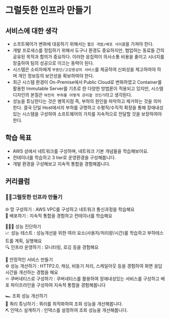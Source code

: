 # 그럴듯한 인프라 만들기

## 서비스에 대한 생각

- 소프트웨어가 변화에 대응하기 위해서는 `짧은 개발/배포 사이클`을 가져야 한다.
- 개발 프로세스를 정립하기 위해서 도구나 환경도 중요하지만, 협업하는 동료들 간의 공유된 목적과 합의가 중요하다. 이러한 응집력이 의사소통 비용을 줄이고 시너지를 창출하여 팀의 성공으로 이끄는 동력이 된다.
- 시스템은 소비자에게 `무중단/고강용성의 서비스`를 제공하여 신뢰성을 제고하여야 하며 개인 정보등의 보안성을 확보하여야 한다.
- 최근 시스템 환경이 On-Premise에서 Public Cloud로 변화하였고 Container를 활용한 Immutable Server를 기초로 한 다양한 방법론이 적용되고 있지만, 시스템 디자인의 본질은 `여전히 부하를 어떻게 관리할 것인가`라고 생각된다.
- 성능을 튜닝한다는 것은 병목지점 즉, 부하의 원인을 파악하고 제거하는 것을 의미한다. 결국 단일 Host에서의 부하를 규명하고 수평적/수직적 확장을 통해 장애내성있는 시스템을 구성하여 소프트웨어의 가치를 지속적으로 전달할 것을 보장하여야 한다.

## 학습 목표

- AWS 상에서 네트워크를 구성하며, 네트워크 기본 개념들을 학습해보아요.
- 컨테이너를 학습하고 3 tier로 운영환경을 구성해봅니다.
- 개발 환경을 구성해보고 지속적 통합을 경험해봅니다.

## 커리큘럼

### 👨🏻그럴듯한 인프라 만들기

🌐 망 구성하기 : AWS VPC를 구성하고 네트워크 통신과정을 학습해요  
🚚 배포하기 : 지속적 통합을 경험하고 컨테이너를 학습해요

🕵🏻‍♂️ 성능 진단하기  
📈 성능 테스트 : 성능개선을 위한 여러 요소(사용자/처리량/시간)를 학습하고 부하테스트를 계획, 실행해요  
🔍 인프라 운영하기 : 모니터링, 로깅 등을 경험해요

🛫 안정적인 서비스 만들기  
⚙️ 성능 개선하기 : HTTP2.0, 캐싱, 비동기 처리, 스케일아웃 등을 경험하여 화면 응답시간을 개선하는 경험을 해요  
♾️ 쿠버네티스로 구성하기 : 쿠버네티스를 활용하여 장애내성있는 서비스를 구성하고 배포 파이프라인을 구성하여 지속적 통합을 경험해봅니다

🏎️ 조회 성능 개선하기  
🔧 쿼리 튜닝하기 : 쿼리를 최적화하여 조회 성능을 개선해봅니다.  
⛏️ 인덱스 설계하기 : 인덱스를 설정하여 조회 성능을 개선해봅니다.

